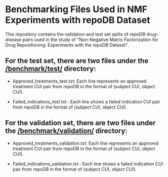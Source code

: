 # Benchmarking Files Used in NMF Experiments with repoDB Dataset


This repository contains the validation and test set splits of repoDB drug–disease pairs used in the study of "Non-Negative Matrix Factorization for Drug Repositioning:
Experiments with the repoDB Dataset".


## For the test set, there are two files under the [/benchmark/test/](https://github.com/mgokhanbakal/testRepo/tree/master/benchmark/test) directory:

* Approved_treatments_test.txt: Each line represents an approved treatment CUI pair from repoDB in the format of (subject CUI, object CUI).
							  
* Failed_indications_test.txt : Each line shows a failed indication CUI pair from repoDB in the format of (subject CUI, object CUI).

							  
## For the validation set, there are two files under the [/benchmark/validation/](https://github.com/mgokhanbakal/testRepo/tree/master/benchmark/validation) directory:

* Approved_treatments_validation.txt: Each line represents an approved treatment CUI pair from repoDB in the format of (subject CUI, object CUI).
									
* Failed_indications_validation.txt : Each line shows a failed indication CUI pair from repoDB in the format of (subject CUI, object CUI).
